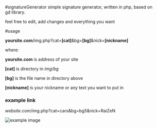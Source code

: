 #signatureGenerator
simple signature generator, written in php, based on gd library. 

feel free to edit, add changes and everything you want

#usage

**yoursite.com**/img.php?cat=**[cat]**&bg=**[bg]**&nick=**[nickname]**

where:

**yoursite.com** is address of your site

**[cat]** is directory in *img/bg*

**[bg]** is the file name in directory above

**[nickname]** is your nickname or any text you want to put in

### example link

*website.com*/img.php?cat=cars&bg=bg5&nick=RaiZeN

![example image](http://i.imgur.com/AHrlFVm.png)
